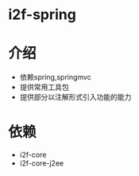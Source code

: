 # i2f-spring

# 介绍
- 依赖spring,springmvc
- 提供常用工具包
- 提供部分以注解形式引入功能的能力

# 依赖
- i2f-core
- i2f-core-j2ee



